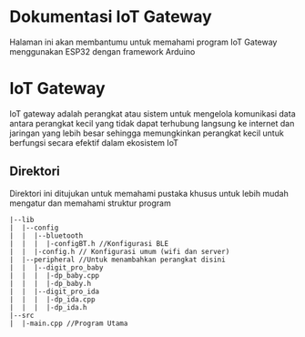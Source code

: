 
# Dokumentasi IoT Gateway

Halaman ini akan membantumu untuk memahami program IoT Gateway menggunakan ESP32 dengan framework Arduino




# IoT Gateway

IoT gateway adalah perangkat atau sistem untuk mengelola komunikasi data antara perangkat kecil yang tidak dapat terhubung langsung ke internet dan jaringan yang lebih besar sehingga memungkinkan perangkat kecil untuk berfungsi secara efektif dalam ekosistem IoT




## Direktori

Direktori ini ditujukan untuk memahami pustaka khusus untuk lebih mudah mengatur dan memahami struktur program

```
|--lib
|  |--config
|  |  |--bluetooth
|  |  |  |-configBT.h //Konfigurasi BLE
|  |  |-config.h // Konfigurasi umum (wifi dan server)
|  |--peripheral //Untuk menambahkan perangkat disini
|  |  |--digit_pro_baby
|  |  |  |-dp_baby.cpp
|  |  |  |-dp_baby.h
|  |  |--digit_pro_ida
|  |  |  |-dp_ida.cpp
|  |  |  |-dp_ida.h
|--src
|  |-main.cpp //Program Utama
```


